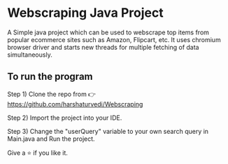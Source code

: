 # Webscraping Java Project

A Simple java project which can be used to webscrape top items from popular ecommerce sites such as Amazon, Flipcart, etc. It uses chromium browser driver and starts new threads for multiple fetching of data simultaneously. 

## To run the program

Step 1)  Clone the repo from 👉 https://github.com/harshaturvedi/Webscraping

Step 2)  Import the project into your IDE.

Step 3) Change the "userQuery" variable to your own search query in Main.java and Run the project.

Give a ⭐ if you like it.
